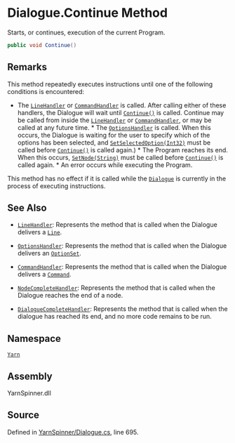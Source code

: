 # Dialogue.Continue Method

Starts, or continues, execution of the current Program.


```csharp
public void Continue()
```
## Remarks

This method repeatedly executes instructions until one of the
following conditions is encountered:

* The [`LineHandler`](/api/csharp/yarn/dialogue.linehandler.md) or [`CommandHandler`](/api/csharp/yarn/dialogue.commandhandler.md)
is called. After calling either of these handlers, the Dialogue
will wait until [`Continue()`](/api/csharp/yarn/dialogue.continue.md) is called. Continue may
be called from inside the [`LineHandler`](/api/csharp/yarn/dialogue.linehandler.md) or [`CommandHandler`](/api/csharp/yarn/dialogue.commandhandler.md), or may be called at any future time. *
The [`OptionsHandler`](/api/csharp/yarn/dialogue.optionshandler.md) is called. When this occurs,
the Dialogue is waiting for the user to specify which of the
options has been selected, and [`SetSelectedOption(Int32)`](/api/csharp/yarn/dialogue.setselectedoption-system.int32-.md) must be called before [`Continue()`](/api/csharp/yarn/dialogue.continue.md) is called again.) * The Program reaches its
end. When this occurs, [`SetNode(String)`](/api/csharp/yarn/dialogue.setnode-system.string-.md) must be
called before [`Continue()`](/api/csharp/yarn/dialogue.continue.md) is called again. * An
error occurs while executing the Program.

This method has no effect if it is called while the [`Dialogue`](/api/csharp/yarn/dialogue.md) is currently in the process of executing
instructions.




## See Also
* [`LineHandler`](/api/csharp/yarn/linehandler.md): 
Represents the method that is called when the Dialogue delivers a
[`Line`](/api/csharp/yarn/line.md).

* [`OptionsHandler`](/api/csharp/yarn/optionshandler.md): 
Represents the method that is called when the Dialogue delivers an
[`OptionSet`](/api/csharp/yarn/optionset.md).

* [`CommandHandler`](/api/csharp/yarn/commandhandler.md): 
Represents the method that is called when the Dialogue delivers a
[`Command`](/api/csharp/yarn/command.md).

* [`NodeCompleteHandler`](/api/csharp/yarn/nodecompletehandler.md): 
Represents the method that is called when the Dialogue reaches the
end of a node.

* [`DialogueCompleteHandler`](/api/csharp/yarn/dialoguecompletehandler.md): 
Represents the method that is called when the dialogue has reached
its end, and no more code remains to be run.

## Namespace
[`Yarn`](/api/csharp/yarn/README.md)

## Assembly
YarnSpinner.dll

## Source
Defined in [YarnSpinner/Dialogue.cs](https://github.com/YarnSpinnerTool/YarnSpinner//blob/develop/YarnSpinner/Dialogue.cs#L695), line 695.
